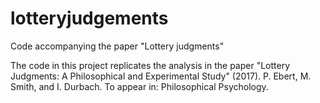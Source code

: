 # lotteryjudgements
Code accompanying the paper "Lottery judgments" 

The code in this project replicates the analysis in the paper "Lottery Judgments: A Philosophical and Experimental Study" (2017). P. Ebert, M. Smith, and I. Durbach. To appear in: Philosophical Psychology.
